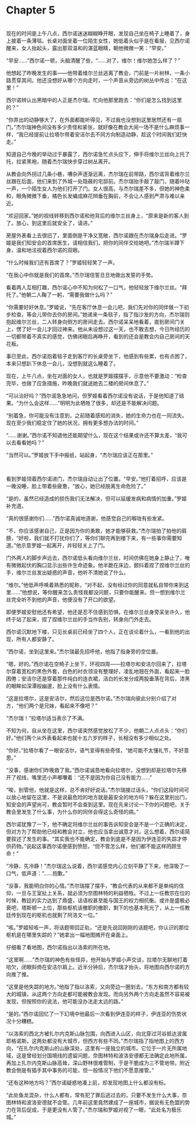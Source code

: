 # Chapter 5

<br>
现在的时间是上午八点，西尔诺迷迷糊糊睁开眼，发现自己坐在椅子上睡着了，身上披着一条薄毯。长桌对面坐着一位陌生女性，她低着头似乎是在看报，见西尔诺醒来，女人抬起头，露出那双温和的湛蓝眼睛，朝他微微一笑：“早安。”

“早安……”西尔诺一顿，头脑清醒了些，“……对了，维尔！维尔她怎么样了？”

他想起了昨晚发生的事——他带着维尔兰丝逃离了教会，门前是一片树林，一条小路贯穿其间。他还没想好从哪个方向走时，一个声音从旁边的树丛中传出：“在这里！”

西尔诺辨认出黑暗中的人正是杰尔瑞，忙向他那里跑去：“你们是怎么找到这里的？”

“你弄出的动静够大了，在外面都能听得见，不过我也没想到这里居然还有一扇门。”杰尔瑞神色间没有多少责怪和紧张，就好像在教会大闹一场不是什么麻烦事一样，“我已经提前让拉塔尔带着安洁尔去不同方向制造动静，趁这个时间我们赶快走。”

知道自己今晚的举动过于暴露了，西尔诺急忙点头应下，伸手将维尔兰丝向上托了托，拉紧黑袍，随着杰尔瑞快步穿过树丛离开。

从教会向外拐过几条小巷，嘈杂声逐渐远离，杰尔瑞在前带路，西尔诺背着维尔兰丝跟在后面，他们来到了外城一处隐蔽的宅邸前。杰尔瑞抬手敲了敲门，随着咔哒一声，一个陌生女人为他们打开了门。女人很高，与杰尔瑞差不多，但她的神色柔和，眼角微微下垂，橘色长发编成麻花辫垂在胸前，不会让人感到严肃与难以亲近。

“欢迎回家。”她的视线转移到西尔诺和他背后的维尔兰丝身上，“原来是新的客人到了。放心，到这里后就安全了，请进。”

房屋外表看上去很旧了，里面倒是干净又宽敞，西尔诺跟在杰尔瑞身后走进。“罗姬是我们知安会的首席医生，请相信我们，把你的同伴交给她吧。”杰尔瑞半蹲下身，温和地注视着西尔诺的双眼。

“什么时候我们还有首席了？”罗姬轻轻笑了一声。

“在我心中你就是我们的首席。”杰尔瑞信誓旦旦地做出发誓的手势。

看着两人互相打趣，西尔诺心中不知为何松了一口气，他轻轻放下维尔兰丝。“拜托了。”他朝二人鞠了一躬，“需要我做什么吗？”

“你需要好好休息。”罗姬说，“先在客厅休息一会儿吧，我们先对你的同伴做一下初步检查，等会儿带你去你的房间。”她递来一条毯子，指了指沙发的方向，杰尔瑞则抱起维尔兰丝，二人转身向侧方的房间走去。西尔诺呆呆地看着，直到房间门关上，愣了好一会儿才回过神来。他从未设想过这一天，也不敢去想，今日所经历的一切都带着不真实的感觉，仿佛闭眼后再睁开，看到的还会是教会内自己房间的天花板。

事已至此，西尔诺抱着毯子走到客厅的长桌旁坐下，他感到有些累，也有点困了，本来只想趴下休息一会儿，没想到就这么睡着了。

现在，上午八点，坐在对面的女人，也就是罗姬摆摆手，示意他不要激动：“检查完毕，也做了应急措施，昨晚我们就送她去二楼的房间休息了。”

“可以治好吗？”西尔诺急急地问，但罗姬看着西尔诺没有说话，于是他知道了结果。“为什么会这样……”明明为此牺牲了很多，却还是不能解决问题。

“别着急，你可能没有注意到，之前随着感知的消失，她的生命力也在一同流失。现在至少我们稳定住了她的状况，拥有更多想办法的时间。”

“……谢谢。”西尔诺不知道他还能期望什么，现在这个结果或许还不算太差，“我可以去看看她吗？”

“当然可以。”罗姬放下手中报纸，站起身，“杰尔瑞应该正在那里。”

<br>

看到罗姬领着西尔诺进门，杰尔瑞自动让出了位置。“早安。”他打着招呼，应该是一晚没睡，脸上带着些疲惫，“放心，她已经脱离生命危险了。”

“是的，虽然已经造成的损伤我们无法解决，但可以延缓发病和病情的加重。”罗姬补充道。

“真的很感谢你们……”西尔诺真诚地道谢，他感觉自己的喉咙有些发紧。

“不，你应该感谢自己，正是因为你的勇敢，她才能够获救。”杰尔瑞拍了拍他的肩膀，“好啦，我们就不打扰你们了，等你们聊完再到楼下来，有一些事你需要知道。”他示意罗姬一起离开，并轻轻关上了门。

门外两人的脚步声远去，西尔诺低头看向维尔兰丝，时间仿佛在她身上静止了，唯有微微起伏的胸口显示出些许生命迹象。他半跪在床边，颤抖着捏了捏维尔兰丝的手，维尔兰丝发出疑惑的声音，他听不清她说了什么。

“维尔。”他低声呼唤着熟悉的昵称，“对不起，没有经过你的同意就私自带你来到这里……”他想说，等你醒来怎么责怪我都没问题，只要你能醒来。但一想到维尔兰丝完全听不到他的声音，他便没有了开口的欲望。

即便罗姬安慰他还有希望，他还是忍不住感到恐惧。在维尔兰丝身旁呆坐许久，他终于站了起来，捏了捏维尔兰丝的手当作告别，转身向门外走去。

西尔诺沉默地下楼，只见长桌前已经坐了四个人，正在谈论着什么，一看到他的出现，所有人都安静了。

“西尔诺，坐到这里来。”杰尔瑞最先招呼他，他指了指身旁的空位置。

“嗯，好的。”西尔诺在空椅子上坐下，环视四周——拉塔尔和安洁尔回来了，拉塔尔穿着宽松的黑色外套，白色的衬衣领没有整理好，凌乱地翘在外面，看起来一脸困倦；安洁尔还是穿着那件纯白的连衣裙，洁白的长发分成两股垂落在背后，漆黑的眼眸如深潭般幽邃，脸上没有什么表情。

“这是拉塔尔，这是安洁尔，然后这位是西尔诺。”杰尔瑞向彼此分别介绍了对方，“他们两个是兄妹，看起来不像吧？”

“杰尔瑞！”拉塔尔适当表示了不满。

不知为何，自从坐在这里，西尔诺突然感觉放松了不少，他朝二人点点头：“你们好。”他们两个从外表看起来也就十五六岁的样子，长相没有多少相似之处。

“你好。”拉塔尔看了一眼安洁尔，语气变得有些奇怪，“她可能不太懂礼节，不好意思。”

“没事，感谢你们昨晚救了我。”西尔诺诚恳地看向拉塔尔，没想到却是拉塔尔先移开了视线，嘴里还小声嘟囔着：“还不是因为你自己没有能力……”

“唉，别管他，他就是这样，总不肯好好说话。”杰尔瑞接过话头，“你们这段时间可以放心地留在这里，不是说最危险的地方就是最安全的地方吗？躲在这里别出门，知安会的声望尚可，教会暂时不会查到这里。现在先来讨论一下你的问题吧，关于教会里发生了什么事，为什么你的同伴会得这么奇怪的病。”

西尔诺犹豫了一下，他不确定将维尔兰丝的事告诉知安会是不是一个正确的决定，但对方为了帮助他已经和教会对立，他也应当拿出诚意才对。这么想着，西尔诺简要叙述了发生的事。“其实我也不能确定，教会到底是不是因为伊连亚的失踪才停供药物。”说起这事西尔诺便感到愤怒，“但不管怎么样，他们都不能这样罔顾生命！”

“冷静，先冷静！”杰尔瑞这么说着，西尔诺感觉内心立刻平静了下来，他深吸了一口气，低声道：“……抱歉。”

“没事，我能明白你的心情。”杰尔瑞摆了摆手，“教会代表的从来都不是单纯的信仰，一旦与王室扯上关系，就必须为奈图林特的利益牺牲。不过上一任教宗在位的时候，教廷的实力达到了鼎盛，话语权甚至能与国王的权力相抗衡。或许是盛极必衰吧，塔斯顿一上位，那些枢机该撤职的撤职，剩下的也基本死光了，从上一任教廷传到现在的枢机也就剩了阿洛文一位。”

“咳。”罗姬轻咳一声，将话题带回正轨，“还是先说回刚刚的话题吧，你认识的那位枢机是在哪里失踪的？”她拿出一幅地图摊开在桌面上。

仔细看了看地图，西尔诺指出以洛索的所在地。

“这里啊……”杰尔瑞的神色有些怪异，他开始与罗姬小声交谈，拉塔尔无聊地打着哈欠，闭眼斜倚在安洁尔肩上。近半分钟后，杰尔瑞才抬头，将地图向西尔诺的方向推了推。

“这里是他失踪的地方。”他指了指以洛索，又向旁边一圈划去，“东方和南方都有较大的城镇，从这两个方向走都可能被教会发现。而向另外两个方向走虽然不容易被发现，但按照你的说法，他可能没办法走太远的路。”

“是的。”西尔诺回忆了一下幻境中他最后一次看到伊连亚的样子，伊连亚的伤势状况十分糟糕。

“以洛索的西北方被扎尔内克斯山脉包围，向西进入山区，向北穿过河谷抵达波属耶格诺斯。这两处都没有大城市，但西方有些不同。”杰尔瑞指了指地图上的西方向，“在扎尔内克斯山的山脉深处，这里有一座独立的城市。它位于一片无所属地域，这是曾经划分国境线的遗留问题，奈图林特和波洛安德都无法确定此地所属，再加上扎尔内克斯山脉高耸，深山野林很难管制，于是干脆成为三不管地带。附近教会倒是有插手其中事务的可能，但一般情况下他们不愿意接管。”

“还有这种地方吗？”西尔诺疑惑地凑上前，却发现地图上什么都没有标。

“此处鱼龙混杂，什么人都有，常有犯了罪后逃过去的，只要不发生什么大事，奈图林特和波洛安德就不会管。几年前这里竟然建成了一座城市，据说有无色盟的势力在背后促成，于是更没有人管了。”杰尔瑞和罗姬对视了一眼，“此处名为极乐城。”
